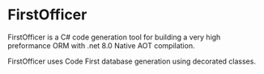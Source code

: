 # FirstOfficer
FirstOfficer is a C# code generation tool for building a very high preformance ORM with .net 8.0 Native AOT compilation.

FirstOfficer uses Code First database generation using decorated classes.
